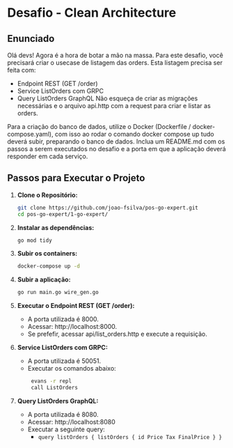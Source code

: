 # Desafio - Clean Architecture

## Enunciado

Olá devs!
Agora é a hora de botar a mão na massa. Para este desafio, você precisará criar o usecase de listagem das orders.
Esta listagem precisa ser feita com:
- Endpoint REST (GET /order)
- Service ListOrders com GRPC
- Query ListOrders GraphQL
  Não esqueça de criar as migrações necessárias e o arquivo api.http com a request para criar e listar as orders.

Para a criação do banco de dados, utilize o Docker (Dockerfile / docker-compose.yaml), com isso ao rodar o comando docker compose up tudo deverá subir, preparando o banco de dados.
Inclua um README.md com os passos a serem executados no desafio e a porta em que a aplicação deverá responder em cada serviço.

## Passos para Executar o Projeto

1. **Clone o Repositório:**

   ```bash
   git clone https://github.com/joao-fsilva/pos-go-expert.git
   cd pos-go-expert/1-go-expert/

2. **Instalar as dependências:**

    ```bash
    go mod tidy

3. **Subir os containers:**
 
    ```bash
   docker-compose up -d
   
4. **Subir a aplicação:**
     ```bash
    go run main.go wire_gen.go

5. **Executar o Endpoint REST (GET /order):**
   - A porta utilizada é 8000.
   - Acessar: http://localhost:8000.
   - Se prefefir, acessar api/list_orders.http e execute a requisição.

 
6. **Service ListOrders com GRPC:**
   - A porta utilizada é 50051.
   - Executar os comandos abaixo:
     ```bash
      evans -r repl
      call ListOrders

7. **Query ListOrders GraphQL:**
   - A porta utilizada é 8080.
   - Acessar: http://localhost:8080
   - Executar a seguinte query:
     - `query listOrders {
           listOrders {
               id
               Price
               Tax
               FinalPrice
           }
     }`